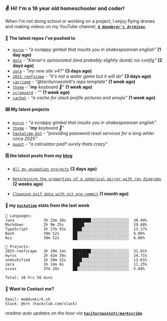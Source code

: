 ### ✌️ Hi! I'm a 16 year old homeschooler and coder!

When I'm not doing school or working on a project, I enjoy flying drones and making videos on my YouTube channel, [**_`A Wanderer's Archives`_**](https://youtube.com/@wanderer.archives).

#### 👷 The latest repos i've pushed to

- [`myrus`](https://github.com/taciturnaxolotl/myrus) - _"a scrappy gimbal that insults you in shakespearean english"_ **(1 day ago)**
- [`dots`](https://github.com/taciturnaxolotl/dots) - _"Kieran's opinionated (and probably slightly dumb) nix config"_ **(2 days ago)**
- [`zera`](https://github.com/taciturnaxolotl/zera) - _"my new site v4?"_ **(3 days ago)**
- [`2025-reefscape`](https://github.com/df1317/2025-reefscape) - _"it's not a water game but it will do"_ **(3 days ago)**
- [`carriage`](https://github.com/taciturnaxolotl/carriage) - _"@taciturnaxolotl's repo template"_ **(1 week ago)**
- [`thyme`](https://github.com/taciturnaxolotl/thyme) - _"**my** keyboard 🫶"_ **(1 week ago)**
- [`scrapyard`](https://github.com/hackclub/scrapyard) - _""_ **(1 week ago)**
- [`cachet`](https://github.com/taciturnaxolotl/cachet) - _"a cache for slack profile pictures and emojis"_ **(1 week ago)**

#### ⌨️ My latest projects

- [`myrus`](https://github.com/taciturnaxolotl/myrus) - _"a scrappy gimbal that insults you in shakespearean english"_
- [`thyme`](https://github.com/taciturnaxolotl/thyme) - _"**my** keyboard 🫶"_
- [`hackatime-bot`](https://github.com/taciturnaxolotl/hackatime-bot) - _"providing password reset services for a long while: circa 2025"_
- [`quant`](https://github.com/taciturnaxolotl/quant) - _"a calculator pad? surely thats crazy"_

#### 🗒️ the latest posts from my [blog](https://dunkirk.sh)

- [`All my animation projects`](https://dunkirk.sh/blog/my-animations/) **(3 days ago)**

- [`Determining the properties of a spherical mirror with ray diagrams`](https://dunkirk.sh/blog/spherical-ray-diagrams/) **(2 weeks ago)**

- [`Cleaning exif data with git pre-commit`](https://dunkirk.sh/blog/remove-exif-git-hook/) **(1 month ago)**



#### 📡 my [_`hackatime`_](https://waka.hackclub.com) stats from the last week

```text
💾 Languages:
Java             3h 23m 28s   ████████░░░░░░░░░░░░░░░░░  30.94%
Markdown         2h 9m 25s    █████░░░░░░░░░░░░░░░░░░░░  19.68%
TypeScript       1h 27m 55s   ████░░░░░░░░░░░░░░░░░░░░░  13.37%
Bash             39m 52s      ██░░░░░░░░░░░░░░░░░░░░░░░  6.06%
Nix              39m 52s      ██░░░░░░░░░░░░░░░░░░░░░░░  6.06%

💼 Projects:
2025-reefscape   3h 29m 14s   ████████░░░░░░░░░░░░░░░░░  31.81%
myrus            2h 42m 30s   ███████░░░░░░░░░░░░░░░░░░  24.71%
unduckified      1h 29m 32s   ████░░░░░░░░░░░░░░░░░░░░░  13.61%
zera             1h 14m 0s    ███░░░░░░░░░░░░░░░░░░░░░░  11.25%
nixos            37m 20s      ██░░░░░░░░░░░░░░░░░░░░░░░  5.68%

Total: 10 hrs 58 mins
```

#### 📮 Want to Contact me?

```text
Email: me@dunkirk.sh
Slack: @krn (hackclub.com/slack)
```

_readme auto updates on the hour via [**`taciturnaxolotl/markscribe`**](https://github.com/taciturnaxolotl/markscribe)_
